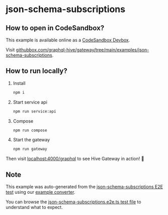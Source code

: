 # json-schema-subscriptions

## How to open in CodeSandbox?

This example is available online as a [CodeSandbox Devbox](https://codesandbox.io/docs/learn/devboxes/overview).

Visit [githubbox.com/graphql-hive/gateway/tree/main/examples/json-schema-subscriptions](https://githubbox.com/graphql-hive/gateway/tree/main/examples/json-schema-subscriptions).

## How to run locally?

1. Install
   ```sh
   npm i
   ```
1. Start service api
   ```sh
   npm run service:api
   ```
1. Compose
   ```sh
   npm run compose
   ```
1. Start the gateway
   ```sh
   npm run gateway
   ```

Then visit [localhost:4000/graphql](http://localhost:4000/graphql) to see Hive Gateway in action! 🚀

## Note

This example was auto-generated from the [json-schema-subscriptions E2E test](/e2e/json-schema-subscriptions) using our [example converter](/internal/examples).

You can browse the [json-schema-subscriptions.e2e.ts test file](/e2e/json-schema-subscriptions/json-schema-subscriptions.e2e.ts) to understand what to expect.
